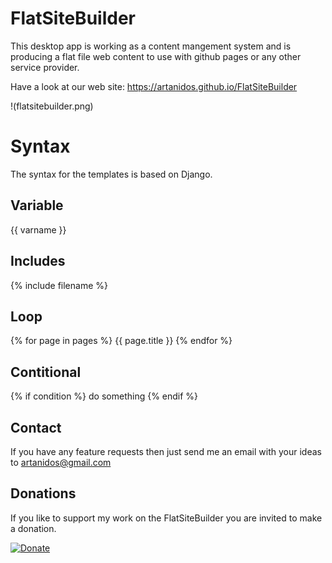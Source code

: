 # FlatSiteBuilder

This desktop app is working as a content mangement system and is producing a flat file web content to use with github pages or any other service provider.

Have a look at our web site: https://artanidos.github.io/FlatSiteBuilder

!(flatsitebuilder.png)

# Syntax
The syntax for the templates is based on Django.

## Variable
{{ varname }}

## Includes
{% include filename %}

## Loop
{% for page in pages %}
    {{ page.title }}
{% endfor %}

## Contitional

{% if condition %}
    do something
{% endif %}

## Contact
If you have any feature requests then just send me an email with your ideas to artanidos@gmail.com

## Donations
If you like to support my work on the FlatSiteBuilder you are invited to make a donation.

[![Donate](https://img.shields.io/badge/Donate-PayPal-green.svg)](https://paypal.me/artanidos)




